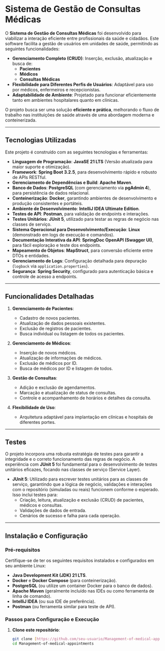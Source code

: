 # Sistema de Gestão de Consultas Médicas

O **Sistema de Gestão de Consultas Médicas** foi desenvolvido para viabilizar a interação eficiente entre profissionais da saúde e cidadãos. Este software facilita a gestão de usuários em unidades de saúde, permitindo as seguintes funcionalidades:

* **Gerenciamento Completo (CRUD)**: Inserção, exclusão, atualização e busca de:
  * **Pacientes**
  * **Médicos**
  * **Consultas Médicas**
* **Flexibilidade para Diferentes Perfis de Usuários**: Adaptável para uso por médicos, enfermeiros e recepcionistas.
* **Adaptabilidade de Ambiente**: Projetado para funcionar eficientemente tanto em ambientes hospitalares quanto em clínicas.

O projeto busca ser uma solução **eficiente e prática**, melhorando o fluxo de trabalho nas instituições de saúde através de uma abordagem moderna e conteinerizada.

---

## Tecnologias Utilizadas

Este projeto é construído com as seguintes tecnologias e ferramentas:

* **Linguagem de Programação**: **JavaSE 21 LTS** (Versão atualizada para maior suporte e otimização).
* **Framework**: **Spring Boot 3.2.5**, para desenvolvimento rápido e robusto de APIs RESTful.
* **Gerenciamento de Dependências e Build**: **Apache Maven**.
* **Banco de Dados**: **PostgreSQL** (com gerenciamento via **pgAdmin 4**), para persistência de dados relacional.
* **Conteinerização**: **Docker**, garantindo ambientes de desenvolvimento e produção consistentes e portáteis.
* **Ambiente de Desenvolvimento**: **IntelliJ IDEA Ultimate Edition**.
* **Testes de API**: **Postman**, para validação de endpoints e interações.
* **Testes Unitários**: **JUnit 5**, utilizado para testar as regras de negócio nas classes de serviço.
* **Sistema Operacional para Desenvolvimento/Execução**: **Linux** (demonstrado em logs de execução e comandos).
* **Documentação Interativa da API**: **SpringDoc OpenAPI (Swagger UI)**, para fácil exploração e teste dos endpoints.
* **Mapeamento de Objetos**: **MapStruct**, para conversão eficiente entre DTOs e entidades.
* **Gerenciamento de Logs**: Configuração detalhada para depuração (`logback` via `application.properties`).
* **Segurança**: **Spring Security**, configurado para autenticação básica e controle de acesso a endpoints.

---

## Funcionalidades Detalhadas

1. **Gerenciamento de Pacientes**:
   * Cadastro de novos pacientes.
   * Atualização de dados pessoais existentes.
   * Exclusão de registros de pacientes.
   * Busca individual ou listagem de todos os pacientes.

2. **Gerenciamento de Médicos**:
   * Inserção de novos médicos.
   * Atualização de informações de médicos.
   * Exclusão de médicos por ID.
   * Busca de médicos por ID e listagem de todos.

3. **Gestão de Consultas**:
   * Adição e exclusão de agendamentos.
   * Marcação e atualização de status de consultas.
   * Controle e acompanhamento de horários e detalhes da consulta.

4. **Flexibilidade de Uso**:
   * Arquitetura adaptável para implantação em clínicas e hospitais de diferentes portes.

---

## Testes

O projeto incorpora uma robusta estratégia de testes para garantir a integridade e o correto funcionamento das regras de negócio. A experiência com **JUnit 5** foi fundamental para o desenvolvimento de testes unitários eficazes, focando nas classes de serviço (Service Layer).

* **JUnit 5**: Utilizado para escrever testes unitários para as classes de serviço, garantindo que a lógica de negócio, validações e interações com o repositório (simuladas ou reais) funcionem conforme o esperado. Isso inclui testes para:
    * Criação, leitura, atualização e exclusão (CRUD) de pacientes, médicos e consultas.
    * Validações de dados de entrada.
    * Cenários de sucesso e falha para cada operação.

---

## Instalação e Configuração

### Pré-requisitos

Certifique-se de ter os seguintes requisitos instalados e configurados em seu ambiente Linux:

* **Java Development Kit (JDK) 21 LTS**.
* **Docker** e **Docker Compose** (para conteinerização).
* **PostgreSQL** (ou utilize um container Docker para o banco de dados).
* **Apache Maven** (geralmente incluído nas IDEs ou como ferramenta de linha de comando).
* **IntelliJ IDEA** (ou sua IDE de preferência).
* **Postman** (ou ferramenta similar para teste de API).

### Passos para Configuração e Execução

1. **Clone este repositório**:
   ```bash
   git clone [https://github.com/seu-usuario/Management-of-medical-appointments.git](https://github.com/amosjuda/Management-of-medical-appointments.git)
   cd Management-of-medical-appointments
